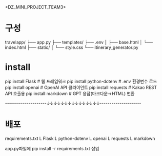 <DZ_MINI_PROJECT_TEAM3>
# 구성
travelapp/
├── app.py
├── templates/
├── .env
│   ├── base.html
│   └── index.html
├── static/
│   └── style.css
└── itinerary_generator.py

# install
pip install Flask            # 웹 프레임워크
pip install python-dotenv    # .env 환경변수 로드
pip install openai           # OpenAI API 클라이언트
pip install requests         # Kakao REST API 호출용
pip install markdown         # GPT 응답(마크다운→HTML) 변환

---------------------↓↓↓↓↓↓↓↓↓↓↓↓↓↓↓---------------------
# 배포
requirements.txt
L Flask
L python-dotenv
L openai
L requests
L markdown

app.py파일에 pip install -r requirements.txt 삽입